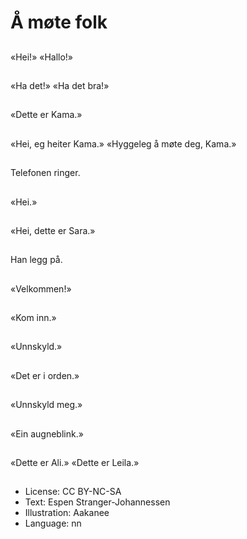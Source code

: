 # Å møte folk

##
«Hei!»  «Hallo!»

##
«Ha det!»  «Ha det bra!»

##
«Dette er Kama.»

##
«Hei, eg heiter Kama.»  «Hyggeleg å møte deg, Kama.»

##
Telefonen ringer.

##
«Hei.»

##
«Hei, dette er Sara.»

##
Han legg på.

##
«Velkommen!»

##
«Kom inn.»

##
«Unnskyld.»

##
«Det er i orden.»

##
«Unnskyld meg.»

##
«Ein augneblink.»

##
«Dette er Ali.»  «Dette er Leila.»

##
* License: CC BY-NC-SA
* Text: Espen Stranger-Johannessen
* Illustration: Aakanee
* Language: nn
